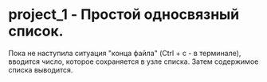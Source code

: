 # project_1 - Простой односвязный список.
Пока не наступила ситуация "конца файла" (Ctrl + c - в терминале), вводится число, которое сохраняется в узле списка. Затем содержимое списка выводится.
